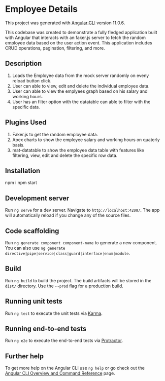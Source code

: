 # Employee Details 

This project was generated with [Angular CLI](https://github.com/angular/angular-cli) version 11.0.6.

This codebase was created to demonstrate a fully fledged application built with Angular that interacts with an faker.js server to fetch the random employee data based on the user action event. This application includes CRUD operations, pagination, filtering, and more. 

## Description
1. Loads the Employee data from the mock server randomly on eveny reload button click.
2. User can able to view, edit and delete the individual employee data.
3. User can able to view the emplyees graph based on his salary and working hours.
4. User has an filter option with the datatable can able to filter with the specific data.

## Plugins Used
1. Faker.js to get the random employee data.
2. Apex charts to show the employee salary and working hours on quaterly basis.
3. mat-datatable to show the employee data table with features like filtering, view, edit and delete the specific row data.

## Installation
npm i
npm start

## Development server

Run `ng serve` for a dev server. Navigate to `http://localhost:4200/`. The app will automatically reload if you change any of the source files.

## Code scaffolding

Run `ng generate component component-name` to generate a new component. You can also use `ng generate directive|pipe|service|class|guard|interface|enum|module`.

## Build

Run `ng build` to build the project. The build artifacts will be stored in the `dist/` directory. Use the `--prod` flag for a production build.

## Running unit tests

Run `ng test` to execute the unit tests via [Karma](https://karma-runner.github.io).

## Running end-to-end tests

Run `ng e2e` to execute the end-to-end tests via [Protractor](http://www.protractortest.org/).

## Further help

To get more help on the Angular CLI use `ng help` or go check out the [Angular CLI Overview and Command Reference](https://angular.io/cli) page.
